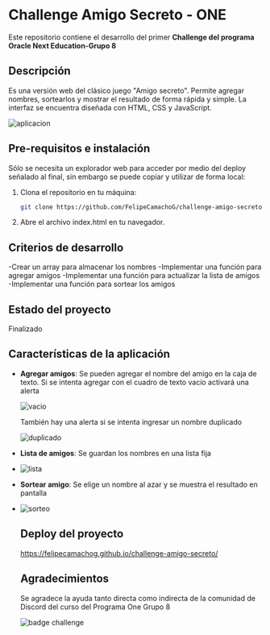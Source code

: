 # Challenge Amigo Secreto - ONE
Este repositorio contiene el desarrollo del primer __Challenge del programa Oracle Next Education-Grupo 8__

## Descripción
Es una versión web del clásico juego "Amigo secreto". Permite agregar nombres, sortearlos y mostrar el resultado de forma rápida y simple. La interfaz se encuentra diseñada con HTML, CSS y JavaScript.

![aplicacion](https://github.com/user-attachments/assets/e1c509a6-50d5-4b77-948b-1f79aab3db52)

## Pre-requisitos e instalación
Sólo se necesita un explorador web para acceder por medio del deploy señalado al final, sin embargo se puede copiar y utilizar de forma local:

1. Clona el repositorio en tu máquina:
   ```bash
   git clone https://github.com/FelipeCamachoG/challenge-amigo-secreto.git

2. Abre el archivo index.html en tu navegador.

   
## Criterios de desarrollo
-Crear un array para almacenar los nombres
-Implementar una función para agregar amigos
-Implementar una función para actualizar la lista de amigos
-Implementar una función para sortear los amigos

## Estado del proyecto
  Finalizado

## Características de la aplicación
- **Agregar amigos**: Se pueden agregar el nombre del amigo en la caja de texto.
  Si se intenta agregar con el cuadro de texto vacío activará una alerta
  
  ![vacio](https://github.com/user-attachments/assets/04f3805f-471a-458c-a2bb-a8ca5ccb23d7)

  También hay una alerta si se intenta ingresar un nombre duplicado
  
  ![duplicado](https://github.com/user-attachments/assets/8dbc78f5-c564-40b3-be6d-c2d7d9886019)

- **Lista de amigos**: Se guardan los nombres en una lista fija
- 
  ![lista](https://github.com/user-attachments/assets/aa8cc0dc-92e3-4302-b4cc-dc3583183155)

- **Sortear amigo**: Se elige un nombre al azar y se muestra el resultado en pantalla
- 
  ![sorteo](https://github.com/user-attachments/assets/40874af4-9090-44b7-8d8b-261ff110941d)

  ## Deploy del proyecto
  https://felipecamachog.github.io/challenge-amigo-secreto/

  ## Agradecimientos
  Se agradece la ayuda tanto directa como indirecta de la comunidad de Discord del curso del Programa One Grupo 8

  ![badge challenge](https://github.com/user-attachments/assets/d3f9eea9-1175-489c-9cb4-0f0c828fa8e1)




